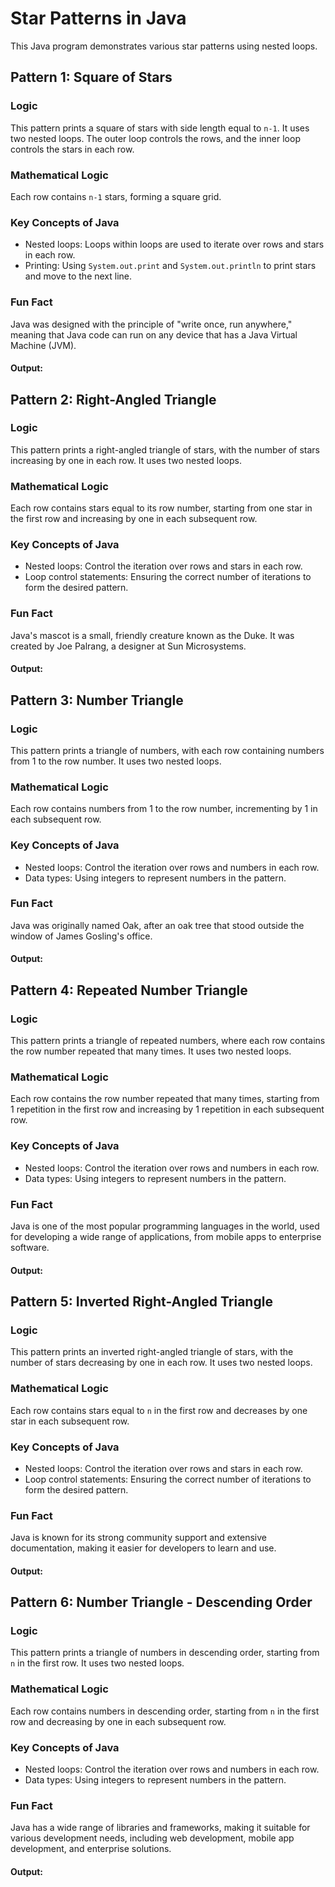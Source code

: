 # Star Patterns in Java

This Java program demonstrates various star patterns using nested loops.

## Pattern 1: Square of Stars

### Logic
This pattern prints a square of stars with side length equal to `n-1`. It uses two nested loops. The outer loop controls the rows, and the inner loop controls the stars in each row.

### Mathematical Logic
Each row contains `n-1` stars, forming a square grid.

### Key Concepts of Java
- Nested loops: Loops within loops are used to iterate over rows and stars in each row.
- Printing: Using `System.out.print` and `System.out.println` to print stars and move to the next line.

### Fun Fact
Java was designed with the principle of "write once, run anywhere," meaning that Java code can run on any device that has a Java Virtual Machine (JVM).

#### Output:




## Pattern 2: Right-Angled Triangle

### Logic
This pattern prints a right-angled triangle of stars, with the number of stars increasing by one in each row. It uses two nested loops.

### Mathematical Logic
Each row contains stars equal to its row number, starting from one star in the first row and increasing by one in each subsequent row.

### Key Concepts of Java
- Nested loops: Control the iteration over rows and stars in each row.
- Loop control statements: Ensuring the correct number of iterations to form the desired pattern.

### Fun Fact
Java's mascot is a small, friendly creature known as the Duke. It was created by Joe Palrang, a designer at Sun Microsystems.

#### Output:



## Pattern 3: Number Triangle

### Logic
This pattern prints a triangle of numbers, with each row containing numbers from 1 to the row number. It uses two nested loops.

### Mathematical Logic
Each row contains numbers from 1 to the row number, incrementing by 1 in each subsequent row.

### Key Concepts of Java
- Nested loops: Control the iteration over rows and numbers in each row.
- Data types: Using integers to represent numbers in the pattern.

### Fun Fact
Java was originally named Oak, after an oak tree that stood outside the window of James Gosling's office.

#### Output:



## Pattern 4: Repeated Number Triangle

### Logic
This pattern prints a triangle of repeated numbers, where each row contains the row number repeated that many times. It uses two nested loops.

### Mathematical Logic
Each row contains the row number repeated that many times, starting from 1 repetition in the first row and increasing by 1 repetition in each subsequent row.

### Key Concepts of Java
- Nested loops: Control the iteration over rows and numbers in each row.
- Data types: Using integers to represent numbers in the pattern.

### Fun Fact
Java is one of the most popular programming languages in the world, used for developing a wide range of applications, from mobile apps to enterprise software.

#### Output:


## Pattern 5: Inverted Right-Angled Triangle

### Logic
This pattern prints an inverted right-angled triangle of stars, with the number of stars decreasing by one in each row. It uses two nested loops.

### Mathematical Logic
Each row contains stars equal to `n` in the first row and decreases by one star in each subsequent row.

### Key Concepts of Java
- Nested loops: Control the iteration over rows and stars in each row.
- Loop control statements: Ensuring the correct number of iterations to form the desired pattern.

### Fun Fact
Java is known for its strong community support and extensive documentation, making it easier for developers to learn and use.

#### Output:



## Pattern 6: Number Triangle - Descending Order

### Logic
This pattern prints a triangle of numbers in descending order, starting from `n` in the first row. It uses two nested loops.

### Mathematical Logic
Each row contains numbers in descending order, starting from `n` in the first row and decreasing by one in each subsequent row.

### Key Concepts of Java
- Nested loops: Control the iteration over rows and numbers in each row.
- Data types: Using integers to represent numbers in the pattern.

### Fun Fact
Java has a wide range of libraries and frameworks, making it suitable for various development needs, including web development, mobile app development, and enterprise solutions.

#### Output:

